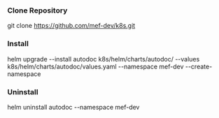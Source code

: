 ### Clone Repository ###
git clone https://github.com/mef-dev/k8s.git
### Install ###
helm upgrade --install autodoc k8s/helm/charts/autodoc/ --values k8s/helm/charts/autodoc/values.yaml --namespace mef-dev --create-namespace
### Uninstall ###
helm uninstall autodoc --namespace mef-dev